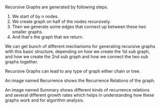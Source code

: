 Recursive Graphs are generated by following steps.

1. We start of by n nodes.
2. We create graph on half of the nodes recursively.
3. Then we generate some edges that connect up between these two smaller graphs.
4. And that's the graph that we return.

We can get bunch of different mechanisms for generating recursive graphs with this basic structure, 
depending on how we create the 1st sub graph, and how we create the 2nd sub graph and how we connect
the two sub graphs together.

Recursive Graphs can lead to any type of graph either chain or tree.

An image named Recurrence shows the Recurrence Relations of the graph.

An image named Summary shows different kinds of recurrence relations and several different growth rates which helps in understanding how these graphs work and for algorithm analysis.